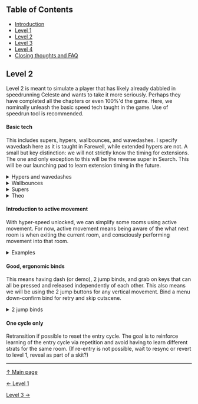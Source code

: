 ## Table of Contents
- [Introduction](#introduction)
- [Level 1](https://github.com/kwan22/habits/blob/main/level1.md)
- [Level 2](https://github.com/kwan22/habits/blob/main/level2.md)
- [Level 3](https://github.com/kwan22/habits/blob/main/level3.md)
- [Level 4](https://github.com/kwan22/habits/blob/main/level4.md)
- [Closing thoughts and FAQ](https://github.com/kwan22/habits/blob/main/conclusions-faq.md)

## Level 2

Level 2 is meant to simulate a player that has likely already dabbled in speedrunning Celeste and wants to take it more seriously. Perhaps they have completed all the chapters or even 100%'d the game. Here, we nominally unleash the basic speed tech taught in the game. Use of speedrun tool is recommended.

#### Basic tech
This includes supers, hypers, wallbounces, and wavedashes. I specify wavedash here as it is taught in Farewell, while extended hypers are not. A small but key distinction: we will not strictly know the timing for extensions. The one and only exception to this will be the reverse super in Search. This will be our launching pad to learn extension timing in the future.

<details>
  <summary>Hypers and wavedashes</summary>
  Some examples of where basic speed tech is useful and provides large returns on timesave.<br>
  <img src="https://github.com/kwan22/habits/blob/main/images/lv2/1a_crossing6_wave.webp" width="480"/>
  <img src="https://github.com/kwan22/habits/blob/main/images/lv2/3a_start_wave.webp" width="480"/>
  <img src="https://github.com/kwan22/habits/blob/main/images/lv2/4a_shrine_block_wave.webp" width="480"/>
  <img src="https://github.com/kwan22/habits/blob/main/images/lv2/4a_face_4springs_wave.webp" width="480"/>
  <img src="https://github.com/kwan22/habits/blob/main/images/lv2/5a_start_bubbleskip.webp" width="480"/>
  <img src="https://github.com/kwan22/habits/blob/main/images/lv2/6a_lake_kevin_reroute.webp" width="480"/>
</details>

<details>
  <summary>Wallbounces</summary>
  Wallbounces at Level 2 improve vertical speed over climbjumping and occasionally enable some skips. <br>
  <img src="https://github.com/kwan22/habits/blob/main/images/lv2/2a_start_wb.webp" width="480"/>
  <img src="https://github.com/kwan22/habits/blob/main/images/lv2/7a_500m_wb.webp" width="480"/>
  <img src="https://github.com/kwan22/habits/blob/main/images/lv2/7a_2000m_berry1.webp" width="480"/>
  <img src="https://github.com/kwan22/habits/blob/main/images/lv2/7a_flag2_wb3.webp" width="480"/>
</details>

<details>
  <summary>Supers</summary>
  Without having fully learned extension timing and only following the advice of wavedash.ppt, supers have limited use. As extension timing will become an integral part at higher levels of gameplay, we will instead use Search skip to provide visual guidance on learning extension timing. <br>
    <img src="https://github.com/kwan22/habits/blob/main/images/lv2/5a_search_skip_slow.webp" width="480"/> <br>
    We can learn extension timing by lining up on the left wall, dashing right, and waiting until we hit the right wall before turning around and jumping for Search skip reverse super. This is about as accurate as wavedash.ppt is at teaching wavedashes, i.e. technically incorrect but sufficient for our purposes. The goal here is to provide a single, isolated case to practice extension (and reverse) timings, with a simple visual cue to guide the arbitrary timing. 
</details>

<details>
  <summary>Theo</summary>
  Access to supers and hypers opens up some more movement options with Theo. Learn to throw Theo and super or hyper into him. Note that when throwing Theo and hypering into him, there is a bit of delay before initiating the hyper as the hyper has less height, whereas the super can be started immediately.<br>
  <img src="https://github.com/kwan22/habits/blob/main/images/lv2/5a_rescue_theosuper.webp" width="480"/>
  <img src="https://github.com/kwan22/habits/blob/main/images/lv2/5a_rescue_theohyper.webp" width="480"/> <br>
Be cognizant of when you have leeway to throw and hyper, whether it be seekers or even in the eyeball room. Reckless movement in eyeball room will not do you any favors even if you don't die. <br>
  <img src="https://github.com/kwan22/habits/blob/main/images/lv2/5a_rescue_eyeball.webp" width="480"/> <br>
  Note the red-dot principle we follow against the eyeball waves.
</details>

#### Introduction to active movement
With hyper-speed unlocked, we can simplify some rooms using active movement. For now, active movement means being aware of the what next room is when exiting the current room, and consciously performing movement into that room.

<details>
  <summary>Examples</summary>
  Begin to apply active movement to simplify some rooms, commonly by hypering near transition into the next room.<br>
  <img src="https://github.com/kwan22/habits/blob/main/images/lv2/3a_towels_2,3.webp" width="480"/>
  <img src="https://github.com/kwan22/habits/blob/main/images/lv2/3a_suite_3,4.webp" width="480"/>
  <img src="https://github.com/kwan22/habits/blob/main/images/lv2/4a_face_snowball1.webp" width="480"/>
  <img src="https://github.com/kwan22/habits/blob/main/images/lv2/7a_2500m_wave.webp" width="480"/>

  While the notion of active movement is still in its early stages, we still must be ready for the red-dot at all times.
  <img src="https://github.com/kwan22/habits/blob/main/images/lv2/3a_suite_final_cut.webp" width="480"/>
</details>

#### Good, ergonomic binds  
This means having dash (or demo), 2 jump binds, and grab on keys that can all be pressed and released independently of each other. This also means we will be using the 2 jump buttons for any vertical movement. Bind a menu down-confirm bind for retry and skip cutscene.

<details>
  <summary>2 jump binds</summary>

  The ability to press jump without releasing it is **one of the most fundamental aspects to vertical movement**. I avoided this in Level 1 to keep the number of action inputs to the 3 main ones, but for those looking to take speedrunning more seriously, this is best learned early. Use 1 jump button to initiate a first jump input, keep it held, and press the 2nd jump for subsequent jumps. Build this habit as early as you can! Don't be afraid to rebind and relearn gradually if you haven't adopted this habit yet. Go slow at first if you need to: you may be slower at first than mashing 1 jump button, but you will gradually improve over time. <br>
  <img src="https://github.com/kwan22/habits/blob/main/images/lv2/1a_start_wb_2j.webp" width="480"/> 
  <img src="https://github.com/kwan22/habits/blob/main/images/lv2/3a_start_2j.webp" width="480"/> 
  <img src="https://github.com/kwan22/habits/blob/main/images/lv2/3a_shaft_2j_slow.webp" width="480"/> 
  <img src="https://github.com/kwan22/habits/blob/main/images/lv2/4a_start_final_2j.webp" width="480"/> <br>
  Input display is provided here. Notice how "Jump2" is pressed first and held the entire time, while "Jump1" is pressed for subsequent jumps.   
</details>

#### One cycle only  
Retransition if possible to reset the entry cycle. The goal is to reinforce learning of the entry cycle via repetition and avoid having to learn different strats for the same room. (If re-entry is not possible, wait to resync or revert to level 1, reveal as part of a skit?)

---

[&#8593; Main page](https://github.com/kwan22/habits/blob/main/README.md)

[&#8592; Level 1](https://github.com/kwan22/habits/blob/main/level1.md) 

[Level 3 &#8594;](https://github.com/kwan22/habits/blob/main/level3.md)
